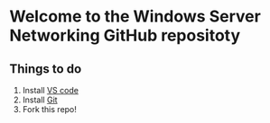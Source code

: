 # Welcome to the Windows Server Networking GitHub repositoty

## Things to do

1. Install [VS code](https://code.visualstudio.com/Docs/editor/setup)
2. Install [Git](https://code.visualstudio.com/docs/editor/versioncontrol#VSCode)
3. Fork this repo!
